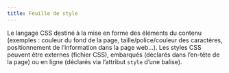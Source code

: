```yaml
---
title: Feuille de style
---
```


Le langage CSS destiné à la mise en forme des éléments du contenu (exemples :
couleur du fond de la page, taille/police/couleur des caractères,
positionnement de l’information dans la page web…). Les styles CSS peuvent
être externes (fichier CSS), embarqués (déclarés dans l’en-tête de la page) ou
en ligne (déclarés via l’attribut `style` d’une balise).
